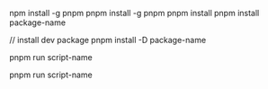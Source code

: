 
npm install -g pnpm
pnpm install -g pnpm
pnpm install
pnpm install package-name

// install dev package
pnpm install -D package-name

pnpm run script-name

pnpm run script-name